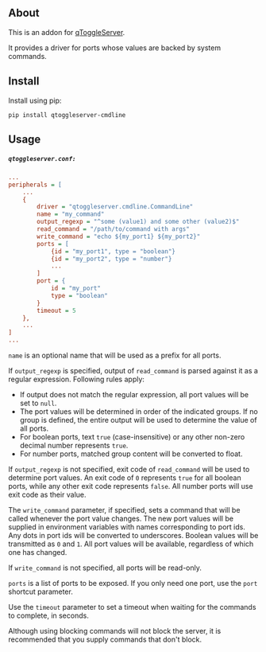 ## About

This is an addon for [qToggleServer](https://github.com/qtoggle/qtoggleserver).

It provides a driver for ports whose values are backed by system commands.


## Install

Install using pip:

    pip install qtoggleserver-cmdline


## Usage

##### `qtoggleserver.conf:`
``` ini
...
peripherals = [
    ...
    {
        driver = "qtoggleserver.cmdline.CommandLine"
        name = "my_command"
        output_regexp = "^some (value1) and some other (value2)$"
        read_command = "/path/to/command with args"
        write_command = "echo ${my_port1} ${my_port2}"
        ports = [
            {id = "my_port1", type = "boolean"}
            {id = "my_port2", type = "number"}
            ...
        ]
        port = {
            id = "my_port"
            type = "boolean"
        }
        timeout = 5
    },
    ...
]
...
```

`name` is an optional name that will be used as a prefix for all ports.

If `output_regexp` is specified, output of `read_command` is parsed against it as a regular expression. Following rules
apply:

 * If output does not match the regular expression, all port values will be set to `null`.
 * The port values will be determined in order of the indicated groups. If no group is defined, the entire output will
be used to determine the value of all ports.
 * For boolean ports, text `true` (case-insensitive) or any other non-zero decimal number represents `true`.
 * For number ports, matched group content will be converted to float. 

If `output_regexp` is not specified, exit code of `read_command` will be used to determine port values. An exit code of
`0` represents `true` for all boolean ports, while any other exit code represents `false`. All number ports will use
exit code as their value.

The `write_command` parameter, if specified, sets a command that will be called whenever the port value changes. The new
port values will be supplied in environment variables with names corresponding to port ids. Any dots in port ids will be
converted to underscores. Boolean values will be transmitted as `0` and `1`. All port values will be available,
regardless of which one has changed.

If `write_command` is not specified, all ports will be read-only.

`ports` is a list of ports to be exposed. If you only need one port, use the `port` shortcut parameter.

Use the `timeout` parameter to set a timeout when waiting for the commands to complete, in seconds.

Although using blocking commands will not block the server, it is recommended that you supply commands that don't block.
